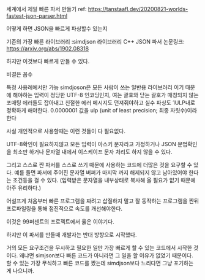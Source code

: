 세계에서 제일 빠른 파서 만들기
ref: https://tanstaafl.dev/20200821-worlds-fastest-json-parser.html

어떻게 하면 JSON을 빠르게 파싱할수 있는지

기존의 가장 빠른 라이브러리 :simdjson 라이브러리 C++ JSON 파서 
논문링크: https://arxiv.org/abs/1902.08318


하지만 이것보다 빠르게 만들 수 있다.

비결은 꼼수

특정 사용례에서만 가능
simdjoson은 모든 사람이 쓰는 일반용 라이브러리 이기 때문에 해야하는 
입력이 정당한 UTF-8 인코딩인지, 여는 괄호와 닫는 괄호가 매칭되지 않는 포매팅 에러들도 잡아내고 친절한 에러 메시지도 던져줘야하고
실수 파싱도 1ULP내로 정확하게 해야한다.
 0.0000001 값을 ulp (unit of least precision; 최종 자릿수)이라 한다

사실 개인적으로 사용할때는 이런 것들이 다 필요없다.

UTF-8확인이 필요하지않고 모든 입력이 아스키 문자라고 가정하거나
JSON 문법확인을 최소만 하거나
문자열 내에서 이스케이프 문자 처리도 하지 않을 수 있다.

그리고 스스로 짠 파서를 스스로 쓰기 때문에 사용하는 코드에
더많은 것을 요구할 수 있다.
예를 들면 파서에 주어진 문자열 버퍼가 마지막 까지 해제되지 않고
남아있어야 한다는 조건등을 걸 수 있다.
(입력받은 문자열을 내부상태로 복사해 올 필요가 없기 때문에 아주 유리하다.)

어설프게 처음부터 빠른 프로그램을 짜려고 삽질하지 말고 잘 동작하는 프로그램을 짠뒤 프로파일링을 통해 점진적으로 속도를 개선해야한다.

이것은 99퍼센트의 프로젝트에서 옳은 이야기다.

하지만 이 파서를 만들때 개발자는 반대 방향으로 시작했다.

거의 모든 요구조건을 무시하고 필요한 일만 가장 빠르게 할 수 있는 코드에서 시작한 것이다. 왜냐면 simjson보다 빠른 코드가 아니라면 그 일을 할 이유가 없었기 때문이다. 할 수 있는 가장 무식하고 빠른 코드를 짰는데 simdjson보다 느리다면 그냥 포기하는 게 나으니까.

